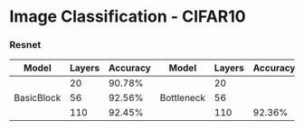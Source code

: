 # Image Classification - CIFAR10

### Resnet
| Model | Layers | Accuracy | Model | Layers | Accuracy |
|  ----  | ----  | ---- | ---- | ----| ---|
|           |20 | 90.78% |           |    20  |         |     
|BasicBlock |56 | 92.56% | Bottleneck|    56 |         |
|           | 110 |  92.45%    |           |    110|  92.36%     |
